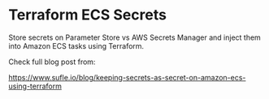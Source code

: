 # Terraform ECS Secrets

Store secrets on Parameter Store vs AWS Secrets Manager and inject them into Amazon ECS tasks using Terraform.

Check full blog post from:

https://www.sufle.io/blog/keeping-secrets-as-secret-on-amazon-ecs-using-terraform

